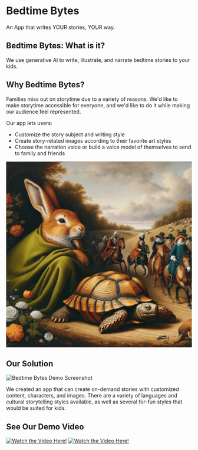 # Bedtime Bytes 


An App that writes YOUR stories, YOUR way.

## Bedtime Bytes: What is it?

We use generative AI to write, illustrate, and narrate bedtime stories to your kids.

## Why Bedtime Bytes? 

Families miss out on storytime due to a variety of reasons. We'd like to make storytime accessible for everyone, and we'd like to do it while making our audience feel represented.

Our app lets users:
- Customize the story subject and writing style
- Create story-related images according to their favorite art styles
- Choose the narration voice or build a voice model of themselves to send to family and friends
 
![Tortoise and the Hare as a Renaissance Painting](/thumbnail.png)

## Our Solution

![Bedtime Bytes Demo Screenshot](/screenshot.png)

We created an app that can create on-demand stories with customized content, characters, and images. There are a variety of languages and cultural storytelling styles available,
as well as several for-fun styles that would be suited for kids.

## See Our Demo Video
[![Watch the Video Here!]()](https://www.youtube.com/watch?v=Ej1InUZNjcQ)
[![Watch the Video Here!](https://img.youtube.com/vi/Ej1InUZNjcQ/0.jpg)](https://www.youtube.com/watch?v=Ej1InUZNjcQ)
